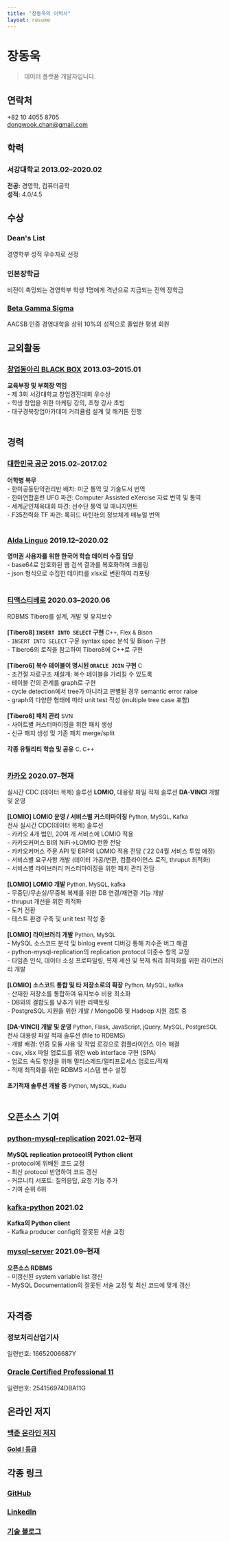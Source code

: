 ```yaml
---
title: "장동욱의 이력서"
layout: resume
---
```


# 장동욱

> 데이터 플랫폼 개발자입니다.

## 연락처
+82 10 4055 8705  
dongwook.chan@gmail.com

## 학력

### **서강대학교** <span>2013.02&ndash;2020.02</span>

**전공:** 경영학, 컴퓨터공학  
**성적:** 4.0/4.5  

## 수상

### **Dean's List**
경영학부 성적 우수자로 선정

### **인본장학금**
비전이 촉망되는 경영학부 학생 1명에게 격년으로 지급되는 전액 장학금

### **[Beta Gamma Sigma](https://www.betagammasigma.org/about/what-is-bgs)**
AACSB 인증 경영대학을 상위 10%의 성적으로 졸업한 평생 회원

## 교외활동

### **[창업동아리 BLACK BOX](https://www.facebook.com/iblackbox/)** <span>2013.03&ndash;2015.01</span>
**교육부장 및 부회장 역임**    
    - 제 3회 서강대학교 창업경진대회 우수상  
    - 학생 창업을 위한 마케팅 강의, 초청 강사 초빙  
    - 대구경북창업아카데미 커리큘럼 설계 및 해커톤 진행  
<br>
## 경력
### **[대한민국 공군](https://rokaf.airforce.mil.kr/airforce/398/subview.do)** <span>2015.02&ndash;2017.02</span>  
**어학병 복무**  
    - 한미공동탄약관리반 배치: 미군 통역 및 기술도서 번역  
    - 한미연합훈련 UFG 파견: Computer Assisted eXercise 자료 번역 및 통역  
    - 세계군인체육대회 파견: 선수단 통역 및 매니지먼트  
    - F35전력화 TF 파견: 록히드 마틴社의 정보체계 매뉴얼 번역  
<br>
### **[Alda Linguo](https://www.crunchbase.com/organization/aldalinguo)** <span>2019.12&ndash;2020.02</span>
**영미권 사용자를 위한 한국어 학습 데이터 수집 담당**  
    - base64로 암호화된 웹 검색 결과를 복호화하여 크롤링  
    - json 형식으로 수집한 데이터를 xlsx로 변환하여 리포팅  
<br>
### **[티맥스티베로](https://www.tmaxdata.com/product/productView.do?prod_cd=tibero&detail_gubun=prod_main)** <span>2020.03&ndash;2020.06</span>
RDBMS Tibero를 설계, 개발 및 유지보수    
<br>
**[Tibero8] `INSERT INTO SELECT` 구현** <font size="2">C++, Flex & Bison</font>  
    - `INSERT INTO SELECT` 구문 syntax spec 분석 및 Bison 구현  
    - Tibero6의 로직을 참고하여 Tibero8에 C++로 구현  
<br>
**[Tibero6] 복수 테이블이 명시된 `ORACLE JOIN` 구현** <font size="2">C</font>  
    - 조건절 자료구조 재설계: 복수 테이블을 가리킬 수 있도록  
    - 테이블 간의 관계를 graph로 구현  
    - cycle detection에서 tree가 아니라고 판별될 경우 semantic error raise  
    - graph의 다양한 형태에 따라 unit test 작성 (multiple tree case 포함)  
<br>
**[Tibero6] 패치 관리** <font size="2">SVN</font>  
    - 사이트별 커스터마이징을 위한 패치 생성  
    - 신규 패치 생성 및 기존 패치 merge/split  
<br>
**각종 유틸리티 학습 및 공유** <font size="2">C, C++</font>  
<br>
### **[카카오](https://www.kakaocorp.com/page/)** <span>2020.07&ndash;현재</span>
실시간 CDC (데이터 복제) 솔루션 **LOMIO**, 대용량 파일 적재 솔루션 **DA-VINCI** 개발 및 운영   
<br>
**[LOMIO] LOMIO 운영 / 서비스별 커스터마이징** <font size="2">Python, MySQL, Kafka</font>  
전사 실시간 CDC(데이터 복제) 솔루션  
    - 카카오 4개 법인, 20여 개 서비스에 LOMIO 적용  
    - 카카오커머스 BI의 NiFi->LOMIO 전환 전담  
    - 카카오커머스 주문 API 및 ERP의 LOMIO 적용 전담 ('22 04월 서비스 투입 예정)  
    - 서비스별 요구사항 개발 (데이터 가공/변환, 컴플라이언스 로직, thruput 최적화)  
    - 서비스별 라이브러리 커스터마이징을 위한 패치 관리 전담  
<br>
**[LOMIO] LOMIO 개발** <font size="2">Python, MySQL, kafka</font>  
    - 무중단/무손실/무중복 복제를 위한 DB 연결/재연결 기능 개발  
    - thruput 개선을 위한 최적화  
    - 도커 전환  
    - 테스트 환경 구축 및 unit test 작성 중  
<br>
**[LOMIO] 라이브러리 개발** <font size="2">Python, MySQL</font>  
    - MySQL 소스코드 분석 및 binlog event 디버깅 통해 저수준 버그 해결  
    - python-mysql-replication의 replication protocol 미준수 항목 교정  
    - 타임존 인식, 데이터 소싱 프로파일링, 복제 세션 및 복제 쿼리 최적화를 위한 라이브러리 개발  
<br>
**[LOMIO] 소스코드 통합 및 타 저장소로의 확장** <font size="2">Python, MySQL, kafka</font>  
    - 산재한 저장소를 통합하여 유지보수 비용 최소화  
    - DB와의 결합도를 낮추기 위한 리팩토링  
    - PostgreSQL 지원을 위한 개발 / MongoDB 및 Hadoop 지원 검토 중  
<br>
**[DA-VINCI] 개발 및 운영** <font size="2">Python, Flask, JavaScript, jQuery, MySQL, PostgreSQL</font>  
전사 대용량 파일 적재 솔루션 (file to RDBMS)  
    - 개발 배경: 인증 모듈 사용 및 작업 로깅으로 컴플라이언스 이슈 해결  
    - csv, xlsx 파일 업로드를 위한 web interface 구현 (SPA)  
    - 업로드 속도 향상을 위해 멀티스레드/멀티프로세스 업로드/적재  
    - 적재 최적화를 위한 RDBMS 시스템 변수 설정  
<br>
**초기적재 솔루션 개발 중** <font size="2">Python, MySQL, Kudu</font>  
<br>
## 오픈소스 기여

### **[python-mysql-replication](https://github.com/noplay/python-mysql-replication)** <span>2021.02&ndash;현재</span>
**MySQL replication protocol의 Python client**  
    - protocol에 위배된 코드 교정  
    - 최신 protocol 반영하여 코드 갱신  
    - 커뮤니티 서포트: 질의응답, 요청 기능 추가  
    - 기여 순위 6위  

### **[kafka-python](https://github.com/dpkp/kafka-python)** <span>2021.02</span>
**Kafka의 Python client**  
    - Kafka producer config의 잘못된 서술 교정  

### **[mysql-server](https://github.com/mysql/mysql-server)** <span>2021.09&ndash;현재</span>
**오픈소스 RDBMS**  
    - 미갱신된 system variable list 갱신  
    - MySQL Documentation의 잘못된 서술 교정 및 최신 코드에 맞게 갱신  
<br>
## 자격증
### **정보처리산업기사**
일련번호: 16652006687Y
<br>
### **[Oracle Certified Professional 11](https://www.credly.com/badges/498fcbba-977d-4edb-a75f-8cf89feac25f/linked_in_profile)**
일련번호: 254156974DBA11G
<br>
## 온라인 저지
### **[백준 온라인 저지](https://www.acmicpc.net/)**
**[Gold I 등급](https://solved.ac/profile/dongwook)**
<br>
## 각종 링크
### **[GitHub](https://github.com/dongwook-chan)**
### **[LinkedIn](https://www.linkedin.com/in/dongwook-chang-3ab763147/)**
### **[기술 블로그](https://dongwook-chan.github.io/)**
